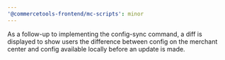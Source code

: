 ```yaml
---
'@commercetools-frontend/mc-scripts': minor
---
```


As a follow-up to implementing the config-sync command, a diff is displayed to show users the difference between config on the merchant center and config available locally before an update is made.
